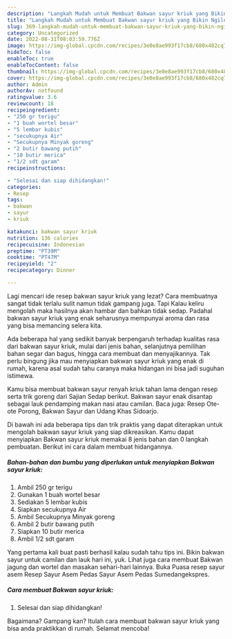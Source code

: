 ```yaml
---
description: "Langkah Mudah untuk Membuat Bakwan sayur kriuk yang Bikin Ngiler, Buat Buka Puasa Menggugah Selera"
title: "Langkah Mudah untuk Membuat Bakwan sayur kriuk yang Bikin Ngiler, Buat Buka Puasa Menggugah Selera"
slug: 369-langkah-mudah-untuk-membuat-bakwan-sayur-kriuk-yang-bikin-ngiler-buat-buka-puasa-menggugah-selera
category: Uncategorized
date: 2022-08-31T08:03:59.776Z
image: https://img-global.cpcdn.com/recipes/3e0e8ae993f17cb8/680x482cq70/bakwan-sayur-kriuk-foto-resep-utama.jpg
hideToc: false
enableToc: true
enableTocContent: false
thumbnail: https://img-global.cpcdn.com/recipes/3e0e8ae993f17cb8/680x482cq70/bakwan-sayur-kriuk-foto-resep-utama.jpg
cover: https://img-global.cpcdn.com/recipes/3e0e8ae993f17cb8/680x482cq70/bakwan-sayur-kriuk-foto-resep-utama.jpg
author: Admin
authorAv: notfound
ratingvalue: 3.6
reviewcount: 18
recipeingredient:
- "250 gr terigu"
- "1 buah wortel besar"
- "5 lembar kubis"
- "secukupnya Air"
- "Secukupnya Minyak goreng"
- "2 butir bawang putih"
- "10 butir merica"
- "1/2 sdt garam"
recipeinstructions:

- "Selesai dan siap dihidangkan!"
categories:
- Resep
tags:
- bakwan
- sayur
- kriuk

katakunci: bakwan sayur kriuk 
nutrition: 136 calories
recipecuisine: Indonesian
preptime: "PT39M"
cooktime: "PT47M"
recipeyield: "2"
recipecategory: Dinner

---
```



Lagi mencari ide resep bakwan sayur kriuk yang lezat? Cara membuatnya sangat tidak terlalu sulit namun tidak gampang juga. Tapi Kalau keliru mengolah maka hasilnya akan hambar dan bahkan tidak sedap. Padahal bakwan sayur kriuk yang enak seharusnya mempunyai aroma dan rasa yang bisa memancing selera kita.


Ada beberapa hal yang sedikit banyak berpengaruh terhadap kualitas rasa dari bakwan sayur kriuk, mulai dari jenis bahan, selanjutnya pemilihan bahan segar dan bagus, hingga cara membuat dan menyajikannya. Tak perlu bingung jika mau menyiapkan bakwan sayur kriuk yang enak di rumah, karena asal sudah tahu caranya maka hidangan ini bisa jadi suguhan istimewa.

Kamu bisa membuat bakwan sayur renyah kriuk tahan lama dengan resep serta trik goreng dari Sajian Sedap berikut. Bakwan sayur enak disantap sebagai lauk pendamping makan nasi atau camilan. Baca juga: Resep Ote-ote Porong, Bakwan Sayur dan Udang Khas Sidoarjo.


Di bawah ini ada beberapa tips dan trik praktis yang dapat diterapkan untuk mengolah bakwan sayur kriuk yang siap dikreasikan. Kamu dapat menyiapkan Bakwan sayur kriuk memakai 8 jenis bahan dan 0 langkah pembuatan. Berikut ini cara dalam membuat hidangannya.

<!--inarticleads1-->

##### Bahan-bahan dan bumbu yang diperlukan untuk menyiapkan Bakwan sayur kriuk:

1. Ambil 250 gr terigu
1. Gunakan 1 buah wortel besar
1. Sediakan 5 lembar kubis
1. Siapkan secukupnya Air
1. Ambil Secukupnya Minyak goreng
1. Ambil 2 butir bawang putih
1. Siapkan 10 butir merica
1. Ambil 1/2 sdt garam


Yang pertama kali buat pasti berhasil kalau sudah tahu tips ini. Bikin bakwan sayur untuk camilan dan lauk hari ini, yuk. Lihat juga cara membuat Bakwan jagung dan wortel dan masakan sehari-hari lainnya. Buka Puasa resep sayur asem Resep Sayur Asem Pedas Sayur Asem Pedas Sumedangekspres. 

<!--inarticleads2-->

##### Cara membuat Bakwan sayur kriuk:


1. Selesai dan siap dihidangkan!



Bagaimana? Gampang kan? Itulah cara membuat bakwan sayur kriuk yang bisa anda praktikkan di rumah. Selamat mencoba!
